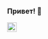 ### Привет! 👋
<a href ="htts://t.me/Valek">
  <img align="left" alt="Valentin's Telegram" width="22px" src="https://cdn.jsdelivr.net/npm/simple-icons@v3/icons/telegram.svg"/>
</a>
<!--
**valentinbuots/valentinbuots** is a ✨ _special_ ✨ repository because its `README.md` (this file) appears on your GitHub profile.

Here are some ideas to get you started:

- 🔭 I’m currently working on ...
- 🌱 I’m currently learning ...
- 👯 I’m looking to collaborate on ...
- 🤔 I’m looking for help with ...
- 💬 Ask me about ...
- 📫 How to reach me: ...
- 😄 Pronouns: ...
- ⚡ Fun fact: ...
-->
